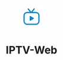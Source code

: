 <div align="center">
  <img src="./src/assets/logo.png" alt="logo"/>
  <h1 align="center">IPTV-Web</h1>
</div>